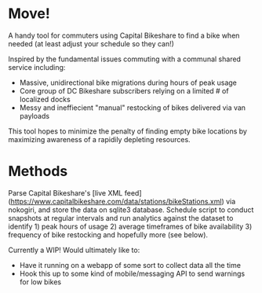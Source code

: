 Move!
=====

A handy tool for commuters using Capital Bikeshare to find a bike when needed (at least adjust your schedule so they can!) 

Inspired by the fundamental issues commuting with a communal shared service including:
  - Massive, unidirectional bike migrations during hours of peak usage
  - Core group of DC Bikeshare subscribers relying on a limited # of localized docks
  - Messy and ineffiecient "manual" restocking of bikes delivered via van payloads
  
This tool hopes to minimize the penalty of finding empty bike locations by maximizing awareness of a rapidily depleting resources.


Methods
=====

Parse Capital Bikeshare's [live XML feed] (https://www.capitalbikeshare.com/data/stations/bikeStations.xml) via nokogiri, and store the data on sqlite3 database. Schedule script to conduct snapshots at regular intervals and run analytics against the dataset to identify 1) peak hours of usage 2) average timeframes of bike availability 3) frequency of bike restocking and hopefully more (see below).

Currently a WIP! Would ultimately like to:
  + Have it running on a webapp of some sort to collect data all the time
  + Hook this up to some kind of mobile/messaging API to send warnings for low bikes

